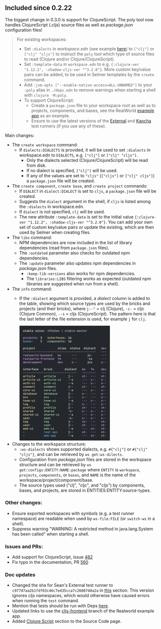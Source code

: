 
## Included since 0.2.22

The biggest change in 0.3.0 is support for ClojureScript.
The poly tool now handles ClojureScript (.cljs) source files as well as _package.json_ configuration files!

> For existing workspaces:
> - Set `:dialects` in _workspace.edn_ (see example [here](https://github.com/polyfy/polylith/blob/b400ab9c648ecedfbe2ba387e7874978783cd9f8/workspace.edn#L7)) to `["clj"]` or `["clj" "cljs"]` to instruct the `poly` tool which type of source files to read (Clojure and/or Clojure/ClojureScript).
> - Set `:template-data` in `workspace.edn` to e.g. `{:clojure-ver "1.12.2", :shadow-cljs-ver "^3.2.0"}`.
    More custom key/value pairs can be added, to be used in Selmer templates by the `create` command. 
> - Add `:jvm-opts ["--enable-native-access=ALL-UNNAMED"]` to your `:poly` alias in `./deps.edn` to remove warnings when starting a shell with `clojure -M:poly`.
> - To support ClojureScript:
>   - Create a `package.json` file to your workspace root as well as to projects, components, and bases, see the RealWorld [example app](https://github.com/furkan3ayraktar/clojure-polylith-realworld-example-app/tree/cljs-frontend) as an example.
>   - Ensure to use the latest versions of the [External](https://github.com/seancorfield/polylith-external-test-runner) and [Kaocha](https://github.com/imrekoszo/polylith-kaocha) test runners (if you use any of these).

Main changes:

- The `create workspace` command:
  - If `dialects:DIALECTS` is provided, it will be used to set `:dialects` in workspace.edn to `DIALECTS`, e.g. `["clj"]` or `["clj" "cljs"]`.
    - Only the dialects selected (Clojure/ClojureScript) will be read from disk.
    - If no dialect is specified, `["clj"]` will be used.
    - If any of the values are set to `"cljs"` (`["cljs"]` or `["clj" cljs"]`) a `package.json` file will be created. 
- The `create component`, `create base`, and `create project` commands:
  - If `DIALECT` in `dialect:DIALECT` is set to `cljs`, a `package.json` file will be created.
  - Suggests the `dialect` argument in the shell, if `cljs` is listed among the `:dialects` in workspace.edn.
  - If `dialect` is not specified, `clj` will be used.
  - The new attribute `:template-data` is set to the initial value `{:clojure-ver "1.12.2", :shadow-cljs-ver "^3.2.0"}`.
    You can add your own set of custom key/value pairs or update the existing, which are then used by Selmer when creating files.
- The `libs` command:
  - NPM dependencies are now included in the list of library dependencies (read from `package.json` files).
  - The `:outdated` parameter also checks for outdated npm dependencies.
  - The `:update` parameter also updates npm dependencies in _package.json_ files.
    - `:keep-lib-versions` also works for npm dependencies.
    - The `libraries:LIBS` filtering works as expected (outdated npm libraries are suggested when run from a shell).
- The `info` command:
  - If the `:dialect` argument is provided, a _dialect_ column is added to the table, showing which source types are used by the bricks and projects (and their bricks),
    where `j--"` = clj (Clojure), `-c-` = cljc (Clojure Common), `--s` = cljs (ClojureScript).
    The pattern here is that the last letter of the file extension is used, for example `j` for `clj`.
  
    <img src="doc/images/source-code/info-realworld-dialect.png" alt="RealWorld example" width="300"/>
- Changes to the workspace structure:
  - `:ws-dialects` shows supported dialects, e.g. `#{"clj"}` or `#{"clj" "cljs"}`, and can be retrieved by `ws get:ws-dilects`.
  - Configuration from _package.json_ files are stored in the workspace structure and can be retrieved by `ws get:configs:ENTITY:NAME:package` where `ENTITY` is `workspace`, `projects`, `components`, or `bases`, and `NAME` is the name of the workspace/project/component/base.
  - The source types used ("clj", "cljc", and "cljs") by components, bases, and projects, are stored in ENTITIES:ENTITY:source-types.

### Other changes:
- Ensure exported workspaces with symbols (e.g. a test runner namespace) are readable when used by `ws-file:FILE` (or `switch-ws` in a shell).
- Suppress warning "WARNING: A restricted method in java.lang.System has been called" when starting a shell.

### Issues and PRs:
- Add support for ClojureScript, issue [482](https://github.com/polyfy/polylith/issues/481)
- Fix typo in the documentation, PR [560](https://github.com/polyfy/polylith/pull/560)

### Doc updates
- Changed the sha for Sean's External test runner to `c97747aa2b1fdf03c46c7e435cca7c2608740a2a` in [this](https://cljdoc.org/d/polylith/clj-poly/0.3.0/doc/test-runners#_use_a_custom_test_runner) section.
  This version ignores cljs namespaces, which would otherwise have caused errors when running the `test` command.
- Mention that tests should be run with Deps [here](https://cljdoc.org/d/polylith/clj-poly/0.3.0/doc/testing#cursive-users).
- Updated links to use the [cljs-frontend](https://github.com/furkan3ayraktar/clojure-polylith-realworld-example-app/tree/cljs-frontend) branch of the Realworld example app.
- Added [Clojure Script](doc/source-code.adoc#clojure-script) section to the Source Code page.

